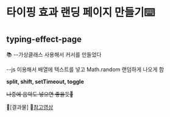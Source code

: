 # 타이핑 효과 랜딩 페이지 만들기⌨️
## typing-effect-page


📚
--가상클래스 사용해서 커서를 만들었다

--js 이용해서 배열에 텍스트를 넣고 Math.random 랜덤하게 나오게 함

**split, shift, setTimeout, toggle**

~~나중에 음악도 넣으면 좋을듯📀~~

📌[결과물]
📌[참고영상](https://www.youtube.com/watch?v=e56H5n1SvEs&list=PL-eeIUD86IjSyxTbGT7wY3Hie_HA5bKvg)
